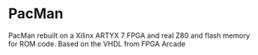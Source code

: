 # PacMan
PacMan rebuilt on a Xilinx ARTYX 7 FPGA and real Z80 and flash memory for ROM code.
Based on the VHDL from FPGA Arcade
